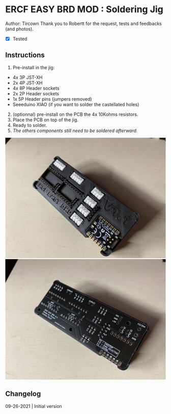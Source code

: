 # ERCF EASY BRD MOD : Soldering Jig
Author: Tircown 
Thank you to Robertt for the request, tests and feedbacks (and photos).
- [x] Tested

## Instructions
1. Pre-install in the jig:
  * 4x 3P JST-XH
  * 2x 4P JST-XH
  * 4x 8P Header sockets
  * 2x 2P Header sockets
  * 1x 5P Header pins (jumpers removed)
  * Seeeduino XIAO (if you want to solder the castellated holes)
2. (optionnal) pre-install on the PCB the 4x 10Kohms resistors.
3. Place the PCB on top of the jig.
4. Ready to solder.
5. _The others components still need to be soldered afterward._

![Preload](Images/image1.jpg)
![Board](Images/image0.jpg)

## Changelog
09-26-2021 | Initial version
